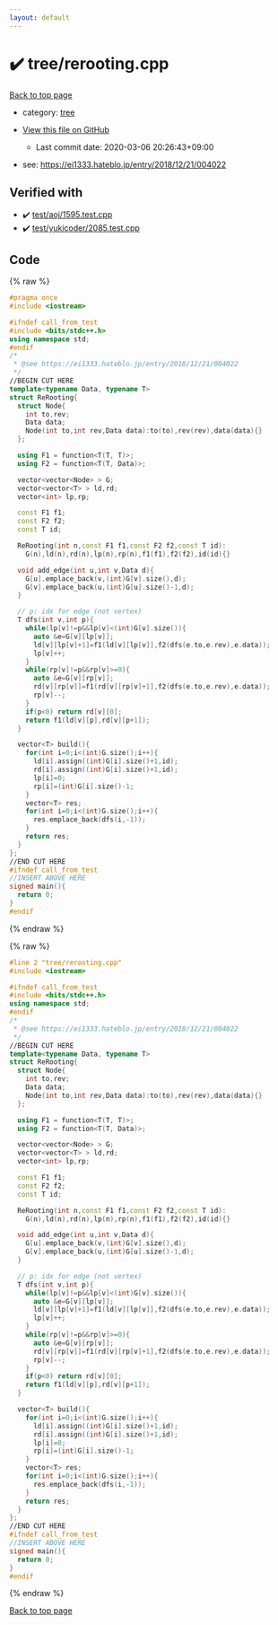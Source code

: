 ```yaml
---
layout: default
---
```


<!-- mathjax config similar to math.stackexchange -->
<script type="text/javascript" async
  src="https://cdnjs.cloudflare.com/ajax/libs/mathjax/2.7.5/MathJax.js?config=TeX-MML-AM_CHTML">
</script>
<script type="text/x-mathjax-config">
  MathJax.Hub.Config({
    TeX: { equationNumbers: { autoNumber: "AMS" }},
    tex2jax: {
      inlineMath: [ ['$','$'] ],
      processEscapes: true
    },
    "HTML-CSS": { matchFontHeight: false },
    displayAlign: "left",
    displayIndent: "2em"
  });
</script>

<script type="text/javascript" src="https://cdnjs.cloudflare.com/ajax/libs/jquery/3.4.1/jquery.min.js"></script>
<script src="https://cdn.jsdelivr.net/npm/jquery-balloon-js@1.1.2/jquery.balloon.min.js" integrity="sha256-ZEYs9VrgAeNuPvs15E39OsyOJaIkXEEt10fzxJ20+2I=" crossorigin="anonymous"></script>
<script type="text/javascript" src="../../assets/js/copy-button.js"></script>
<link rel="stylesheet" href="../../assets/css/copy-button.css" />


# :heavy_check_mark: tree/rerooting.cpp

<a href="../../index.html">Back to top page</a>

* category: <a href="../../index.html#c0af77cf8294ff93a5cdb2963ca9f038">tree</a>
* <a href="{{ site.github.repository_url }}/blob/master/tree/rerooting.cpp">View this file on GitHub</a>
    - Last commit date: 2020-03-06 20:26:43+09:00


* see: <a href="https://ei1333.hateblo.jp/entry/2018/12/21/004022">https://ei1333.hateblo.jp/entry/2018/12/21/004022</a>


## Verified with

* :heavy_check_mark: <a href="../../verify/test/aoj/1595.test.cpp.html">test/aoj/1595.test.cpp</a>
* :heavy_check_mark: <a href="../../verify/test/yukicoder/2085.test.cpp.html">test/yukicoder/2085.test.cpp</a>


## Code

<a id="unbundled"></a>
{% raw %}
```cpp
#pragma once
#include <iostream>

#ifndef call_from_test
#include <bits/stdc++.h>
using namespace std;
#endif
/*
 * @see https://ei1333.hateblo.jp/entry/2018/12/21/004022
 */
//BEGIN CUT HERE
template<typename Data, typename T>
struct ReRooting{
  struct Node{
    int to,rev;
    Data data;
    Node(int to,int rev,Data data):to(to),rev(rev),data(data){}
  };

  using F1 = function<T(T, T)>;
  using F2 = function<T(T, Data)>;

  vector<vector<Node> > G;
  vector<vector<T> > ld,rd;
  vector<int> lp,rp;

  const F1 f1;
  const F2 f2;
  const T id;

  ReRooting(int n,const F1 f1,const F2 f2,const T id):
    G(n),ld(n),rd(n),lp(n),rp(n),f1(f1),f2(f2),id(id){}

  void add_edge(int u,int v,Data d){
    G[u].emplace_back(v,(int)G[v].size(),d);
    G[v].emplace_back(u,(int)G[u].size()-1,d);
  }

  // p: idx for edge (not vertex)
  T dfs(int v,int p){
    while(lp[v]!=p&&lp[v]<(int)G[v].size()){
      auto &e=G[v][lp[v]];
      ld[v][lp[v]+1]=f1(ld[v][lp[v]],f2(dfs(e.to,e.rev),e.data));
      lp[v]++;
    }
    while(rp[v]!=p&&rp[v]>=0){
      auto &e=G[v][rp[v]];
      rd[v][rp[v]]=f1(rd[v][rp[v]+1],f2(dfs(e.to,e.rev),e.data));
      rp[v]--;
    }
    if(p<0) return rd[v][0];
    return f1(ld[v][p],rd[v][p+1]);
  }

  vector<T> build(){
    for(int i=0;i<(int)G.size();i++){
      ld[i].assign((int)G[i].size()+1,id);
      rd[i].assign((int)G[i].size()+1,id);
      lp[i]=0;
      rp[i]=(int)G[i].size()-1;
    }
    vector<T> res;
    for(int i=0;i<(int)G.size();i++){
      res.emplace_back(dfs(i,-1));
    }
    return res;
  }
};
//END CUT HERE
#ifndef call_from_test
//INSERT ABOVE HERE
signed main(){
  return 0;
}
#endif

```
{% endraw %}

<a id="bundled"></a>
{% raw %}
```cpp
#line 2 "tree/rerooting.cpp"
#include <iostream>

#ifndef call_from_test
#include <bits/stdc++.h>
using namespace std;
#endif
/*
 * @see https://ei1333.hateblo.jp/entry/2018/12/21/004022
 */
//BEGIN CUT HERE
template<typename Data, typename T>
struct ReRooting{
  struct Node{
    int to,rev;
    Data data;
    Node(int to,int rev,Data data):to(to),rev(rev),data(data){}
  };

  using F1 = function<T(T, T)>;
  using F2 = function<T(T, Data)>;

  vector<vector<Node> > G;
  vector<vector<T> > ld,rd;
  vector<int> lp,rp;

  const F1 f1;
  const F2 f2;
  const T id;

  ReRooting(int n,const F1 f1,const F2 f2,const T id):
    G(n),ld(n),rd(n),lp(n),rp(n),f1(f1),f2(f2),id(id){}

  void add_edge(int u,int v,Data d){
    G[u].emplace_back(v,(int)G[v].size(),d);
    G[v].emplace_back(u,(int)G[u].size()-1,d);
  }

  // p: idx for edge (not vertex)
  T dfs(int v,int p){
    while(lp[v]!=p&&lp[v]<(int)G[v].size()){
      auto &e=G[v][lp[v]];
      ld[v][lp[v]+1]=f1(ld[v][lp[v]],f2(dfs(e.to,e.rev),e.data));
      lp[v]++;
    }
    while(rp[v]!=p&&rp[v]>=0){
      auto &e=G[v][rp[v]];
      rd[v][rp[v]]=f1(rd[v][rp[v]+1],f2(dfs(e.to,e.rev),e.data));
      rp[v]--;
    }
    if(p<0) return rd[v][0];
    return f1(ld[v][p],rd[v][p+1]);
  }

  vector<T> build(){
    for(int i=0;i<(int)G.size();i++){
      ld[i].assign((int)G[i].size()+1,id);
      rd[i].assign((int)G[i].size()+1,id);
      lp[i]=0;
      rp[i]=(int)G[i].size()-1;
    }
    vector<T> res;
    for(int i=0;i<(int)G.size();i++){
      res.emplace_back(dfs(i,-1));
    }
    return res;
  }
};
//END CUT HERE
#ifndef call_from_test
//INSERT ABOVE HERE
signed main(){
  return 0;
}
#endif

```
{% endraw %}

<a href="../../index.html">Back to top page</a>

